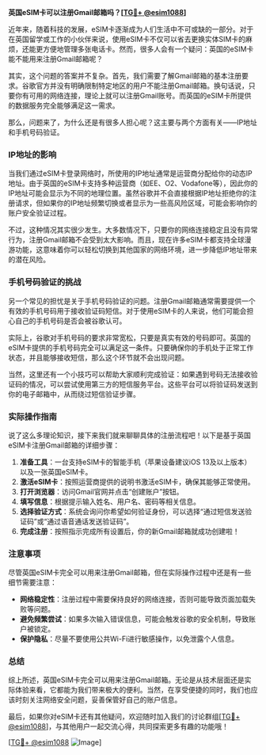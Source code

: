 **英国eSIM卡可以注册Gmail邮箱吗？[[TG💪+ @esim1088](https://t.me/s/esim1088)]**

近年来，随着科技的发展，eSIM卡逐渐成为人们生活中不可或缺的一部分。对于在英国留学或工作的小伙伴来说，使用eSIM卡不仅可以省去更换实体SIM卡的麻烦，还能更方便地管理多张电话卡。然而，很多人会有一个疑问：英国的eSIM卡能不能用来注册Gmail邮箱呢？

其实，这个问题的答案并不复杂。首先，我们需要了解Gmail邮箱的基本注册要求。谷歌官方并没有明确限制特定地区的用户不能注册Gmail邮箱。换句话说，只要你有可用的网络连接，理论上就可以注册Gmail账号。而英国的eSIM卡所提供的数据服务完全能够满足这一需求。

那么，问题来了，为什么还是有很多人担心呢？这主要与两个方面有关——IP地址和手机号码验证。

### IP地址的影响

当我们通过eSIM卡登录网络时，所使用的IP地址通常是运营商分配给你的动态IP地址。由于英国的eSIM卡支持多种运营商（如EE、O2、Vodafone等），因此你的IP地址可能会显示为不同的地理位置。虽然谷歌并不会直接根据IP地址拒绝你的注册请求，但如果你的IP地址频繁切换或者显示为一些高风险区域，可能会影响你的账户安全验证过程。

不过，这种情况其实很少发生。大多数情况下，只要你的网络连接稳定且没有异常行为，注册Gmail邮箱不会受到太大影响。而且，现在许多eSIM卡都支持全球漫游功能，这意味着你可以轻松切换到其他国家的网络环境，进一步降低IP地址带来的潜在风险。

### 手机号码验证的挑战

另一个常见的担忧是关于手机号码验证的问题。注册Gmail邮箱通常需要提供一个有效的手机号码用于接收验证码短信。对于使用eSIM卡的人来说，他们可能会担心自己的手机号码是否会被谷歌认可。

实际上，谷歌对手机号码的要求非常宽松，只要是真实有效的号码即可。英国的eSIM卡提供的手机号码完全可以满足这一条件。只要确保你的手机处于正常工作状态，并且能够接收短信，那么这个环节就不会出现问题。

当然，这里还有一个小技巧可以帮助大家顺利完成验证：如果遇到号码无法接收验证码的情况，可以尝试使用第三方的短信服务平台。这些平台可以将验证码发送到你的电子邮箱中，从而绕过短信验证步骤。

### 实际操作指南

说了这么多理论知识，接下来我们就来聊聊具体的注册流程吧！以下是基于英国eSIM卡注册Gmail邮箱的详细步骤：

1. **准备工具**：一台支持eSIM卡的智能手机（苹果设备建议iOS 13及以上版本）以及一张英国eSIM卡。
2. **激活eSIM卡**：按照运营商提供的说明书激活eSIM卡，确保其能够正常使用。
3. **打开浏览器**：访问Gmail官网并点击“创建账户”按钮。
4. **填写信息**：根据提示输入姓名、用户名、密码等相关信息。
5. **选择验证方式**：系统会询问你希望如何验证身份，可以选择“通过短信发送验证码”或“通过语音通话发送验证码”。
6. **完成注册**：按照指示完成所有设置后，你的新Gmail邮箱就成功创建啦！

### 注意事项

尽管英国eSIM卡完全可以用来注册Gmail邮箱，但在实际操作过程中还是有一些细节需要注意：

- **网络稳定性**：注册过程中需要保持良好的网络连接，否则可能导致页面加载失败等问题。
- **避免频繁尝试**：如果多次输入错误信息，可能会触发谷歌的安全机制，导致账户被锁定。
- **保护隐私**：尽量不要使用公共Wi-Fi进行敏感操作，以免泄露个人信息。

### 总结

综上所述，英国eSIM卡完全可以用来注册Gmail邮箱。无论是从技术层面还是实际体验来看，它都能为我们带来极大的便利。当然，在享受便捷的同时，我们也应该时刻关注网络安全问题，妥善保管好自己的账户信息。

最后，如果你对eSIM卡还有其他疑问，欢迎随时加入我们的讨论群组[[TG💪+ @esim1088](https://t.me/s/esim1088)]，与其他用户一起交流心得，共同探索更多有趣的功能哦！

[[TG💪+ @esim1088](https://t.me/s/esim1088) ![Image](https://i.postimg.cc/4NQfJmqS/Snipaste-2025-05-13-00-14-12.png)]